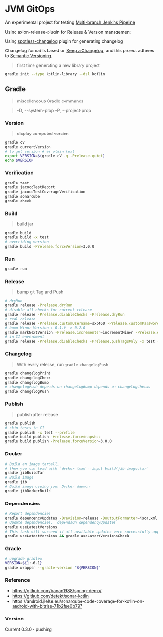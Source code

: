 # JVM GitOps

An experimental project for testing [Multi-branch Jenkins Pipeline](https://jenkins.io/doc/tutorials/build-a-multibranch-pipeline-project/)

Using [axion-release-plugin](https://axion-release-plugin.readthedocs.io/en/latest/) for Release & Version management 

Using [spotless-changelog](https://github.com/diffplug/spotless-changelog) plugin for generating changelog

Changelog format is based on [Keep a Changelog](https://keepachangelog.com/en/1.0.0/),
and this project adheres to [Semantic Versioning](https://semver.org/spec/v2.0.0.html).

> first time generating a new library project

```bash
gradle init --type kotlin-library --dsl kotlin
```

## Gradle

> miscellaneous Gradle commands

> -D, --system-prop -P, --project-prop

### Version

> display computed version 

```bash
gradle cV
gradle currentVersion
# to get version # as plain text
export VERSION=$(gradle cV -q -Prelease.quiet)
echo $VERSION
```

### Verification
```bash
gradle test
gradle jacocoTestReport
gradle jacocoTestCoverageVerification
gradle sonarqube
gradle check
```

### Build

> build jar

```bash
gradle build
gradle build -x test
# overriding version
gradle build -Prelease.forceVersion=3.0.0
```

### Run
```bash
gradle run
```

### Release

> bump git Tag and Push

```bash
# dryRun
gradle release -Prelease.dryRun
# disable all checks for current release
gradle release -Prelease.disableChecks -Prelease.dryRun
# real release
gradle release -Prelease.customUsername=sxc460 -Prelease.customPassword=
# bump Minor Version : 0.1.0 -> 0.2.0
gradle markNextVersion -Prelease.incrementer=incrementMinor -Prelease.dryRun
# in CI enveroment 
gradle release -Prelease.disableChecks -Prelease.pushTagsOnly -x test --profile
```

### Changelog

> With every release, run `gradle changelogPush`

```bash
gradle changelogPrint
gradle changelogCheck
gradle changelogBump
# changelogPush depends on changelogBump depends on changelogChecks
gradle changelogPush
```

### Publish

> publish after release

```bash
gradle publish
# skip tests in CI
gradle publish -x test --profile
gradle build publish -Prelease.forceSnapshot
gradle build publish -Prelease.forceVersion=3.0.0
```

### Docker

```bash
# Build an image tarball,
# then you can load with `docker load --input build/jib-image.tar`
gradle jibBuildTar
# Build image
gradle jib
# Build image useing your Docker daemon
gradle jibDockerBuild
```

### Dependencies

```bash
# Report dependencies
gradle dependencyUpdates -Drevision=release -DoutputFormatter=json,xml
# Update dependencies, `dependsOn dependencyUpdates`
gradle useLatestVersions
# This task will succeed if all available updates were successfully applied by useLatestVersions
gradle useLatestVersions && gradle useLatestVersionsCheck
```

### Gradle

```bash
# upgrade gradlew
VERSION=${1:-6.1}
gradle wrapper --gradle-version "${VERSION}"
```

### Reference
- https://github.com/banan1988/spring-demo/
- https://github.com/detekt/sonar-kotlin
- https://android.jlelse.eu/sonarqube-code-coverage-for-kotlin-on-android-with-bitrise-71b2fee0b797

### Version
Current 0.3.0 - pushing